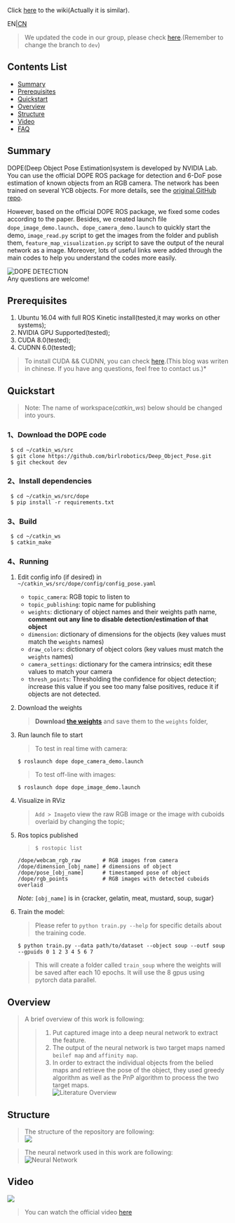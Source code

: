 Click [here](https://github.com/birlrobotics/birl_baxter/wiki/DOPE(Deep-Object-Pose-Estimate)) to the wiki(Actually it is similar).


EN|[CN](https://github.com/birlrobotics/birl_baxter/wiki/DOPE(Deep-Object-Pose-Estimation))

> We updated the code in our group, please check [here](https://github.com/birlrobotics/Deep_Object_Pose/tree/dev).(Remember to change the branch to `dev`)    

## Contents List
- [Summary](#Summary)  
- [Prerequisites](#Prerequisites)
- [Quickstart](#Quickstart)
- [Overview](#Overview)
- [Structure](#Structure)
- [Video](#Video)
- [FAQ](#FAQ)

## Summary
DOPE(Deep Object Pose Estimation)system is developed by NVIDIA Lab. You can use the official DOPE ROS package for detection and 6-DoF pose estimation of known objects from an RGB camera. The network has been trained on several YCB objects. For more details, see the [original GitHub repo](https://github.com/NVlabs/Deep_Object_Pose).			

However, based on the official DOPE ROS package, we fixed some codes according to the paper. Besides, we created launch file `dope_image_demo.launch`、`dope_camera_demo.launch` to quickly start the demo, `image_read.py` script to get the images from the folder and publish them, `feature_map_visualization.py` script to save the output of the neural network as a image. Moreover, lots of useful links were added through the main codes to help you understand the codes more easily.     
     
![DOPE DETECTION](https://raw.githubusercontent.com/NVlabs/Deep_Object_Pose/master/dope_objects.png)    
Any questions are welcome!

## Prerequisites
1. Ubuntu 16.04 with full ROS Kinetic install(tested,it may works on other systems);      
2. NVIDIA GPU Supported(tested);    
3. CUDA 8.0(tested);  
4. CUDNN 6.0(tested);    

  > To install CUDA && CUDNN, you can check [here](https://blog.csdn.net/Hansry/article/details/81008210).(This blog was writen in chinese. If you have ang questions, feel free to contact us.)*
## Quickstart  
 > Note: The name of workspace(*catkin_ws*) below should be changed into yours.    

### 1、Download the DOPE code    
   ```
    $ cd ~/catkin_ws/src      
    $ git clone https://github.com/birlrobotics/Deep_Object_Pose.git
    $ git checkout dev   
   ```     
### 2、Install dependencies
   ```
	$ cd ~/catkin_ws/src/dope     
    $ pip install -r requirements.txt
   ```
### 3、Build
   ```
	$ cd ~/catkin_ws   
	$ catkin_make
   ```
### 4、Running 
1. Edit config info (if desired) in `~/catkin_ws/src/dope/config/config_pose.yaml`
    * `topic_camera`: RGB topic to listen to
    * `topic_publishing`: topic name for publishing
    * `weights`: dictionary of object names and their weights path name, **comment out any line to disable detection/estimation of that object**
    * `dimension`: dictionary of dimensions for the objects  (key values must match the `weights` names)
    * `draw_colors`: dictionary of object colors  (key values must match the `weights` names)
    * `camera_settings`: dictionary for the camera intrinsics; edit these values to match your camera
    * `thresh_points`: Thresholding the confidence for object detection; increase this value if you see too many false positives, reduce it if  objects are not detected.   

2. Download the weights
	> **Download [the weights](https://drive.google.com/open?id=1DfoA3m_Bm0fW8tOWXGVxi4ETlLEAgmcg)** and save them to the `weights` folder,  

2. Run launch file to start
	> To test in real time with camera:     

	```
	$ roslaunch dope dope_camera_demo.launch
	```
	> To test off-line with images:

	```
	$ roslaunch dope dope_image_demo.launch
	```
3. Visualize in RViz
	> `Add > Image`to view the raw RGB image or the image with cuboids overlaid by changing the topic;

4. Ros topics published 
	> `$ rostopic list`

     ```
     /dope/webcam_rgb_raw       # RGB images from camera   
     /dope/dimension_[obj_name] # dimensions of object     
     /dope/pose_[obj_name]      # timestamped pose of object   
     /dope/rgb_points           # RGB images with detected cuboids overlaid
     ```
     *Note:* `[obj_name]` is in {cracker, gelatin, meat, mustard, soup, sugar}

5. Train the model:
	> Please refer to `python train.py --help` for specific details about the training code.    

	```
	$ python train.py --data path/to/dataset --object soup --outf soup --gpuids 0 1 2 3 4 5 6 7 
	```
	> This will create a folder called `train_soup` where the weights will be saved after each 10 epochs. It will use the 8 gpus using pytorch data parallel. 

## Overview   

  > A brief overview of this work is following:      
  >> 1. Put captured image into a deep neural network to extract the feature.     
  >> 2. The output of the neural network is two target maps named `beilef map` and `affinity map`.     
  >> 3. In order to extract the individual objects from the belied maps and retrieve the pose of the object, they used greedy algorithm as well as the PnP algorithm to process the two target maps.        
   >> ![Literature Overview](https://i.imgur.com/rJMEkOn.gif)
	 
## Structure
> The structure of the repository are following:    
![](https://i.imgur.com/XPOUJGH.png)   
     
> The neural network used in this work are following:   
> ![Neural Network](https://i.imgur.com/vaPRxSG.gif)
## Video
[![](https://i.imgur.com/sHjC2E4.png)](http://v.youku.com/v_show/id_XNDAzMzc0MjA5Ng==.html?spm=a2hzp.8244740.0.0)  
> You can watch the official video [here](https://www.youtube.com/watch?v=yVGViBqWtBI&feature=youtu.be)
